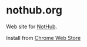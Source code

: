 # nothub.org

Web site for [NotHub](http://nothub.org).

Install from [Chrome Web Store](https://chrome.google.com/webstore/detail/diioicfkgfbdhpdehliknpmmibenccno)
